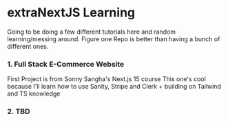 # extraNextJS Learning

Going to be doing a few different tutorials here and random learning/messing around. Figure one Repo is better than having a bunch of different ones.

### 1. Full Stack E-Commerce Website

First Project is from Sonny Sangha's Next.js 15 course
This one's cool because I'll learn how to use Sanity, Stripe and Clerk + building on Tailwind and TS knowledge

### 2. TBD
